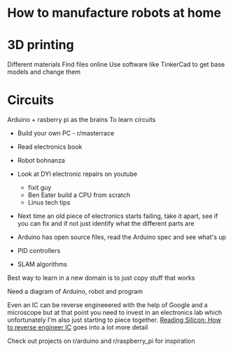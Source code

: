 # How to manufacture robots at home

# 3D printing

Different materials
Find files online
Use software like TinkerCad to get base models and change them

# Circuits

Arduino  + rasberry pi as the brains
To learn circuits
* Build your own PC - r/masterrace
* Read electronics book
* Robot bohnanza
* Look at DYI electronic repairs on youtube
    * fixit guy
    * Ben Eater build a CPU from scratch
    * Linus tech tips

* Next time an old piece of electronics starts failing, take it apart, see if you can fix and if not just identify what the different parts are
* Arduino has open source files, read the Arduino spec and see what's up
* PID controllers
* SLAM algorithms


Best way to learn in a new domain is to just copy stuff that works

Need a diagram of Arduino, robot and program

Even an IC can be reverse engineeered with the help of Google and a microscope but at that point you need to invest in an electronics lab which unfortunately I'm also just starting to piece together. [Reading Silicon: How to reverse engineer IC](https://www.youtube.com/watch?v=aHx-XUA6f9g) goes into a lot more detail

Check out projects on r/arduino and r/raspberry_pi for inspiration